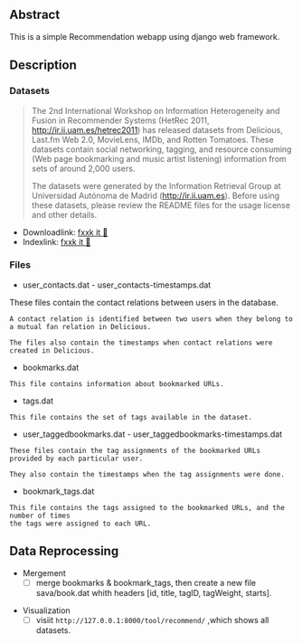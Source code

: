 ## Abstract
This is a simple Recommendation webapp using django web framework.

## Description
### Datasets
> The 2nd International Workshop on Information Heterogeneity and Fusion in Recommender Systems (HetRec 2011, http://ir.ii.uam.es/hetrec2011) has released datasets from Delicious, Last.fm Web 2.0, MovieLens, IMDb, and Rotten Tomatoes. These datasets contain social networking, tagging, and resource consuming (Web page bookmarking and music artist listening) information from sets of around 2,000 users.
>
> The datasets were generated by the Information Retrieval Group at Universidad Autónoma de Madrid (http://ir.ii.uam.es). Before using these datasets, please review the README files for the usage license and other details.

- Downloadlink: [fxxk it 🖖](http://files.grouplens.org/datasets/hetrec2011/hetrec2011-delicious-2k.zip)
- Indexlink: [fxxk it 🤙](https://grouplens.org/datasets/hetrec-2011/)

### Files
   - user_contacts.dat - user_contacts-timestamps.dat

   These files contain the contact relations between users in the database.
   	
   	A contact relation is identified between two users when they belong to 
   	a mutual fan relation in Delicious.
   	
   	The files also contain the timestamps when contact relations were created in Delicious.
     
   - bookmarks.dat
   
    This file contains information about bookmarked URLs.
   
   - tags.dat
   
   	This file contains the set of tags available in the dataset.
   
   - user_taggedbookmarks.dat - user_taggedbookmarks-timestamps.dat
   
    These files contain the tag assignments of the bookmarked URLs provided by each particular user.
    
    They also contain the timestamps when the tag assignments were done.

   - bookmark_tags.dat
   
    This file contains the tags assigned to the bookmarked URLs, and the number of times 
    the tags were assigned to each URL.

## Data Reprocessing

- Mergement
    - [ ] merge bookmarks & bookmark_tags, then create a new file sava/book.dat whith headers [id, title, tagID, tagWeight, starts].
        > 
        
- Visualization
    - [ ] visiit `http://127.0.0.1:8000/tool/recommend/` ,which shows all datasets.